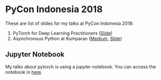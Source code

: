 # PyCon Indonesia 2018

These are list of slides for my talks at PyCon
Indonesia 2018:

1. PyTorch for Deep Learning Practitioners ([Slide](https://www.slideshare.net/bayual/pytorch-for-deep-learning-practitioners))
2. Asynchronous Python at Kumparan ([Medium](https://medium.com/@pyk/asynchronous-python-at-kumparan-a511d478c2b9), [Slide](https://www.slideshare.net/bayual/asynchronous-python-at-kumparan))

## Jupyter Notebook
My talks about pytorch is using a jupyter notebook.
You can access the notebook in [here](./notebook).
